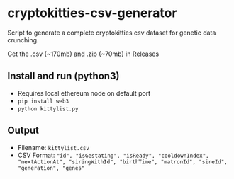 # cryptokitties-csv-generator

Script to generate a complete cryptokitties csv dataset for genetic data crunching.

Get the .csv (~170mb) and .zip (~70mb) in [Releases](https://github.com/brianmcmichael/cryptokitties-csv-generator/releases)

## Install and run (python3)

* Requires local ethereum node on default port
* `pip install web3`
* `python kittylist.py`

## Output

* Filename: `kittylist.csv`
* CSV Format: `"id", "isGestating", "isReady", "cooldownIndex", "nextActionAt", "siringWithId", "birthTime", "matronId", "sireId", "generation", "genes"`
